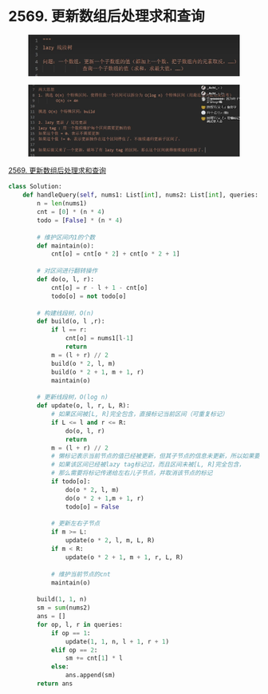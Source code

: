 # 2569. 更新数组后处理求和查询

<figure><img src="../.gitbook/assets/image (2).png" alt=""><figcaption></figcaption></figure>

<figure><img src="../.gitbook/assets/image (1).png" alt=""><figcaption></figcaption></figure>

[2569. 更新数组后处理求和查询](https://leetcode.cn/problems/handling-sum-queries-after-update/)

```python
class Solution:
    def handleQuery(self, nums1: List[int], nums2: List[int], queries: List[List[int]]) -> List[int]:
        n = len(nums1)
        cnt = [0] * (n * 4)
        todo = [False] * (n * 4)

        # 维护区间内1的个数
        def maintain(o):
            cnt[o] = cnt[o * 2] + cnt[o * 2 + 1]

        # 对区间进行翻转操作
        def do(o, l, r):
            cnt[o] = r - l + 1 - cnt[o]
            todo[o] = not todo[o]

        # 构建线段树，O(n)
        def build(o, l ,r):
            if l == r:
                cnt[o] = nums1[l-1]
                return 
            m = (l + r) // 2
            build(o * 2, l, m)
            build(o * 2 + 1, m + 1, r)
            maintain(o)
        
        # 更新线段树，O(log n)
        def update(o, l, r, L, R):
            # 如果区间被[L, R]完全包含，直接标记当前区间（可重复标记）
            if L <= l and r <= R:
                do(o, l, r)
                return
            m = (l + r) // 2
            # 懒标记表示当前节点的值已经被更新，但其子节点的信息未更新，所以如果要继续向下递归可能会由于信息矛盾而出错，所以要先将该节点的标记信息传递下去
            # 如果该区间已经被lazy tag标记过，而且区间未被[L, R]完全包含，
            # 那么需要将标记传递给左右儿子节点，并取消该节点的标记
            if todo[o]:
                do(o * 2, l, m)
                do(o * 2 + 1,m + 1, r)
                todo[o] = False
            
            # 更新左右子节点
            if m >= L:
                update(o * 2, l, m, L, R)
            if m < R:
                update(o * 2 + 1, m + 1, r, L, R)

            # 维护当前节点的cnt
            maintain(o)
        
        build(1, 1, n)
        sm = sum(nums2)
        ans = []
        for op, l, r in queries:
            if op == 1:
                update(1, 1, n, l + 1, r + 1)
            elif op == 2:
                sm += cnt[1] * l
            else:
                ans.append(sm)
        return ans
```
